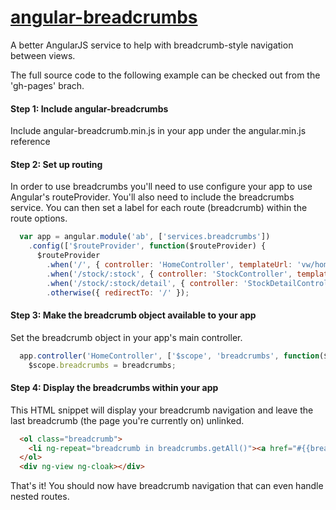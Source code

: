 [angular-breadcrumbs](http://ianwalter.github.io/angular-breadcrumbs/)
===================

A better AngularJS service to help with breadcrumb-style navigation between views.

The full source code to the following example can be checked out from the 'gh-pages' brach.

#### Step 1: Include angular-breadcrumbs

Include angular-breadcrumb.min.js in your app under the angular.min.js reference

#### Step 2: Set up routing

In order to use breadcrumbs you'll need to use configure your app to use Angular's routeProvider. You'll also need to 
include the breadcrumbs service. You can then set a label for each route (breadcrumb) within the route options.


```javascript
  var app = angular.module('ab', ['services.breadcrumbs'])
    .config(['$routeProvider', function($routeProvider) {
      $routeProvider
        .when('/', { controller: 'HomeController', templateUrl: 'vw/home.html', label: 'Home' })
        .when('/stock/:stock', { controller: 'StockController', templateUrl: 'vw/stock.html', label: 'Stock' })
        .when('/stock/:stock/detail', { controller: 'StockDetailController', templateUrl: 'vw/stock-detail.html', label: 'Stock Detail' })
        .otherwise({ redirectTo: '/' });
```

#### Step 3: Make the breadcrumb object available to your app

Set the breadcrumb object in your app's main controller.

```javascript
  app.controller('HomeController', ['$scope', 'breadcrumbs', function($scope, breadcrumbs) {
    $scope.breadcrumbs = breadcrumbs;
```

#### Step 4: Display the breadcrumbs within your app

This HTML snippet will display your breadcrumb navigation and leave the last breadcrumb (the page you're currently on)
unlinked.

```html
  <ol class="breadcrumb">
    <li ng-repeat="breadcrumb in breadcrumbs.getAll()"><a href="#{{breadcrumb.path}}" ng-hide="$last">{{breadcrumb.label}}</a><span ng-show="$last">{{breadcrumb.label}}</span></li>
  </ol>
  <div ng-view ng-cloak></div>
```

That's it! You should now have breadcrumb navigation that can even handle nested routes.
